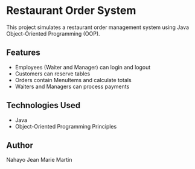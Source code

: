 # Restaurant Order System

This project simulates a restaurant order management system using Java Object-Oriented Programming (OOP).

## Features
- Employees (Waiter and Manager) can login and logout
- Customers can reserve tables
- Orders contain MenuItems and calculate totals
- Waiters and Managers can process payments

## Technologies Used
- Java
- Object-Oriented Programming Principles

## Author
Nahayo Jean Marie Martin
